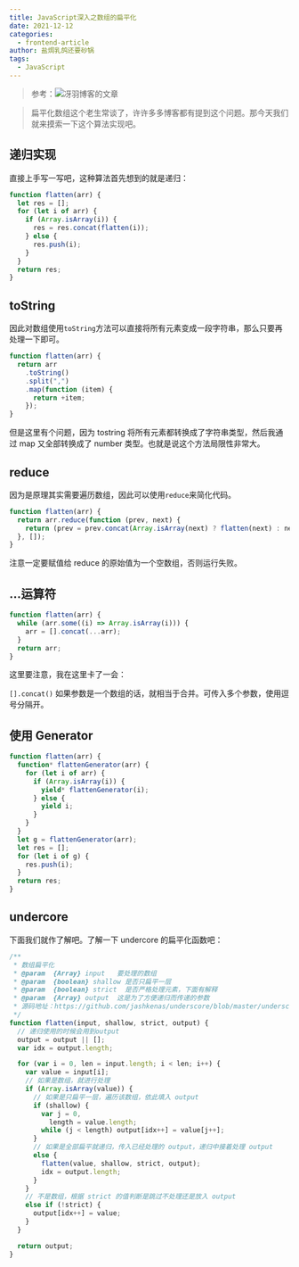 ```yaml
---
title: JavaScript深入之数组的扁平化
date: 2021-12-12
categories:
  - frontend-article
author: 盐焗乳鸽还要砂锅
tags:
  - JavaScript
---
```


> 参考：![冴羽博客的文章](https://github.com/mqyqingfeng/Blog/issues/36)

> 扁平化数组这个老生常谈了，许许多多博客都有提到这个问题。那今天我们就来摸索一下这个算法实现吧。

## 递归实现

直接上手写一写吧，这种算法首先想到的就是递归：

```js
function flatten(arr) {
  let res = [];
  for (let i of arr) {
    if (Array.isArray(i)) {
      res = res.concat(flatten(i));
    } else {
      res.push(i);
    }
  }
  return res;
}
```

## toString

因此对数组使用`toString`方法可以直接将所有元素变成一段字符串，那么只要再处理一下即可。

```js
function flatten(arr) {
  return arr
    .toString()
    .split(",")
    .map(function (item) {
      return +item;
    });
}
```

但是这里有个问题，因为 tostring 将所有元素都转换成了字符串类型，然后我通过 map 又全部转换成了 number 类型。也就是说这个方法局限性非常大。

## reduce

因为是原理其实需要遍历数组，因此可以使用`reduce`来简化代码。

```js
function flatten(arr) {
  return arr.reduce(function (prev, next) {
    return (prev = prev.concat(Array.isArray(next) ? flatten(next) : next));
  }, []);
}
```

注意一定要赋值给 reduce 的原始值为一个空数组，否则运行失败。

## ...运算符

```js
function flatten(arr) {
  while (arr.some((i) => Array.isArray(i))) {
    arr = [].concat(...arr);
  }
  return arr;
}
```

这里要注意，我在这里卡了一会：

`[].concat()` 如果参数是一个数组的话，就相当于合并。可传入多个参数，使用逗号分隔开。

## 使用 Generator

```js
function flatten(arr) {
  function* flattenGenerator(arr) {
    for (let i of arr) {
      if (Array.isArray(i)) {
        yield* flattenGenerator(i);
      } else {
        yield i;
      }
    }
  }
  let g = flattenGenerator(arr);
  let res = [];
  for (let i of g) {
    res.push(i);
  }
  return res;
}
```

## undercore

下面我们就作了解吧。了解一下 undercore 的扁平化函数吧：

```js
/**
 * 数组扁平化
 * @param  {Array} input   要处理的数组
 * @param  {boolean} shallow 是否只扁平一层
 * @param  {boolean} strict  是否严格处理元素，下面有解释
 * @param  {Array} output  这是为了方便递归而传递的参数
 * 源码地址：https://github.com/jashkenas/underscore/blob/master/underscore.js#L528
 */
function flatten(input, shallow, strict, output) {
  // 递归使用的时候会用到output
  output = output || [];
  var idx = output.length;

  for (var i = 0, len = input.length; i < len; i++) {
    var value = input[i];
    // 如果是数组，就进行处理
    if (Array.isArray(value)) {
      // 如果是只扁平一层，遍历该数组，依此填入 output
      if (shallow) {
        var j = 0,
          length = value.length;
        while (j < length) output[idx++] = value[j++];
      }
      // 如果是全部扁平就递归，传入已经处理的 output，递归中接着处理 output
      else {
        flatten(value, shallow, strict, output);
        idx = output.length;
      }
    }
    // 不是数组，根据 strict 的值判断是跳过不处理还是放入 output
    else if (!strict) {
      output[idx++] = value;
    }
  }

  return output;
}
```
